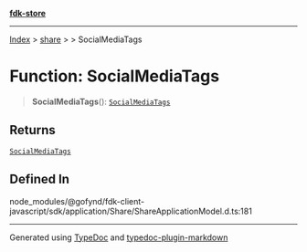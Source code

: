 [**fdk-store**](../../../README.md)
***

[Index](../../../API.md) > [share](../../README.md) > [<internal>](../README.md) > SocialMediaTags

# Function: SocialMediaTags

> **SocialMediaTags**(): [`SocialMediaTags`](../type-aliases/type-alias.SocialMediaTags.md)

## Returns

[`SocialMediaTags`](../type-aliases/type-alias.SocialMediaTags.md)

## Defined In

node\_modules/@gofynd/fdk-client-javascript/sdk/application/Share/ShareApplicationModel.d.ts:181

***
Generated using [TypeDoc](https://typedoc.org/) and [typedoc-plugin-markdown](https://www.npmjs.com/package/typedoc-plugin-markdown)
